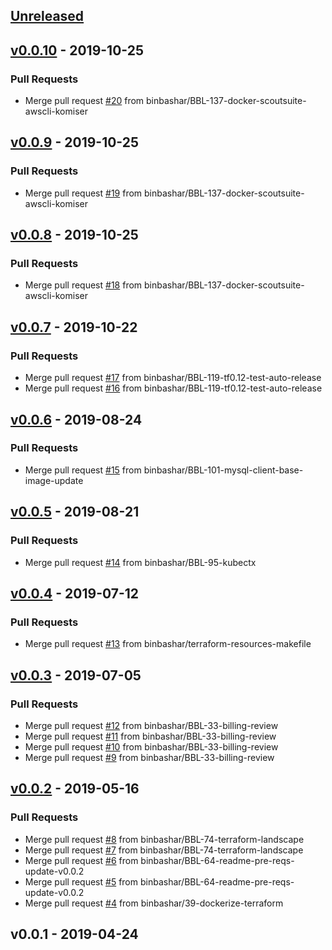 <a name="unreleased"></a>
## [Unreleased]


<a name="v0.0.10"></a>
## [v0.0.10] - 2019-10-25
### Pull Requests
- Merge pull request [#20](https://github.com/binbashar/public-docker-images/issues/20) from binbashar/BBL-137-docker-scoutsuite-awscli-komiser


<a name="v0.0.9"></a>
## [v0.0.9] - 2019-10-25
### Pull Requests
- Merge pull request [#19](https://github.com/binbashar/public-docker-images/issues/19) from binbashar/BBL-137-docker-scoutsuite-awscli-komiser


<a name="v0.0.8"></a>
## [v0.0.8] - 2019-10-25
### Pull Requests
- Merge pull request [#18](https://github.com/binbashar/public-docker-images/issues/18) from binbashar/BBL-137-docker-scoutsuite-awscli-komiser


<a name="v0.0.7"></a>
## [v0.0.7] - 2019-10-22
### Pull Requests
- Merge pull request [#17](https://github.com/binbashar/public-docker-images/issues/17) from binbashar/BBL-119-tf0.12-test-auto-release
- Merge pull request [#16](https://github.com/binbashar/public-docker-images/issues/16) from binbashar/BBL-119-tf0.12-test-auto-release


<a name="v0.0.6"></a>
## [v0.0.6] - 2019-08-24
### Pull Requests
- Merge pull request [#15](https://github.com/binbashar/public-docker-images/issues/15) from binbashar/BBL-101-mysql-client-base-image-update


<a name="v0.0.5"></a>
## [v0.0.5] - 2019-08-21
### Pull Requests
- Merge pull request [#14](https://github.com/binbashar/public-docker-images/issues/14) from binbashar/BBL-95-kubectx


<a name="v0.0.4"></a>
## [v0.0.4] - 2019-07-12
### Pull Requests
- Merge pull request [#13](https://github.com/binbashar/public-docker-images/issues/13) from binbashar/terraform-resources-makefile


<a name="v0.0.3"></a>
## [v0.0.3] - 2019-07-05
### Pull Requests
- Merge pull request [#12](https://github.com/binbashar/public-docker-images/issues/12) from binbashar/BBL-33-billing-review
- Merge pull request [#11](https://github.com/binbashar/public-docker-images/issues/11) from binbashar/BBL-33-billing-review
- Merge pull request [#10](https://github.com/binbashar/public-docker-images/issues/10) from binbashar/BBL-33-billing-review
- Merge pull request [#9](https://github.com/binbashar/public-docker-images/issues/9) from binbashar/BBL-33-billing-review


<a name="v0.0.2"></a>
## [v0.0.2] - 2019-05-16
### Pull Requests
- Merge pull request [#8](https://github.com/binbashar/public-docker-images/issues/8) from binbashar/BBL-74-terraform-landscape
- Merge pull request [#7](https://github.com/binbashar/public-docker-images/issues/7) from binbashar/BBL-74-terraform-landscape
- Merge pull request [#6](https://github.com/binbashar/public-docker-images/issues/6) from binbashar/BBL-64-readme-pre-reqs-update-v0.0.2
- Merge pull request [#5](https://github.com/binbashar/public-docker-images/issues/5) from binbashar/BBL-64-readme-pre-reqs-update-v0.0.2
- Merge pull request [#4](https://github.com/binbashar/public-docker-images/issues/4) from binbashar/39-dockerize-terraform


<a name="v0.0.1"></a>
## v0.0.1 - 2019-04-24

[Unreleased]: https://github.com/binbashar/public-docker-images/compare/v0.0.10...HEAD
[v0.0.10]: https://github.com/binbashar/public-docker-images/compare/v0.0.9...v0.0.10
[v0.0.9]: https://github.com/binbashar/public-docker-images/compare/v0.0.8...v0.0.9
[v0.0.8]: https://github.com/binbashar/public-docker-images/compare/v0.0.7...v0.0.8
[v0.0.7]: https://github.com/binbashar/public-docker-images/compare/v0.0.6...v0.0.7
[v0.0.6]: https://github.com/binbashar/public-docker-images/compare/v0.0.5...v0.0.6
[v0.0.5]: https://github.com/binbashar/public-docker-images/compare/v0.0.4...v0.0.5
[v0.0.4]: https://github.com/binbashar/public-docker-images/compare/v0.0.3...v0.0.4
[v0.0.3]: https://github.com/binbashar/public-docker-images/compare/v0.0.2...v0.0.3
[v0.0.2]: https://github.com/binbashar/public-docker-images/compare/v0.0.1...v0.0.2
